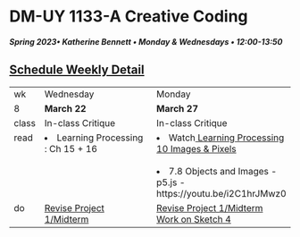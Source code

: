 # DM-UY 1133-A Creative Coding
##### Spring 2023• Katherine Bennett • Monday & Wednesdays • 12:00-13:50


## [Schedule Weekly Detail](Calendar.md) 

<table>
<tr>
<td>wk</td>
<td>Wednesday </td>
<td>Monday </td>
</tr>
<!-- dates -->
<tr>
  <td valign="top">8</td>
  <td valign="top" width="48%"><strong>March 22</strong></td>
  <td valign="top" width="48%"><strong>March 27</strong></td>
</tr>
<!-- class -->
<tr>
	<td valign="top">class</td>
	<!-- day Tues -->
	<td valign="top" width="48%">
	In-class Critique<br>
	</td>
	<!-- day Thurs -->
	<td valign="top" width="48%">
		In-class Critique<br>
	</td>
<!-- homework -->
<tr>
  <td valign="top">read</td>
  	<!-- day Tues -->
  	<td valign="top"> 
  	<li> Learning Processing : Ch 15 + 16 </li>
	</td>
  	<!-- day Thurs -->
  	<td valign="top"> 
  	<li> Watch<a href = "https://www.youtube.com/user/shiffman/playlists?view=50&sort=dd&shelf_id=2"> Learning Processing 10 Images & Pixels </a> </li> <br>
  	<li>7.8 Objects and Images - p5.js - https://youtu.be/i2C1hrJMwz0</li></ul></li>
  	</td>
 </tr>
 <!-- do -->
<tr>
  <td valign = "top">do</td>
	<!-- day Tues -->
 	<td valign = "top"> 
 		<a href = "MidTermProject.md"> Revise Project 1/Midterm </a> <br>		
 	</td>
  	<!-- day Thurs -->
  	<td valign = "top">
  		<a href = "MidTermProject.md"> Revise Project 1/Midterm </a><br>
		<a href = "Sketch_4.md"> Work on Sketch 4 </a> <br>
  	</td>	
</tr>
</table>